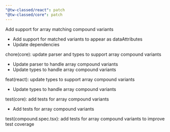 ```yaml
---
"@tw-classed/react": patch
"@tw-classed/core": patch
---
```


Add support for array matching compound variants

- Add support for matched variants to appear as dataAttributes
- Update dependencies

chore(core): update parser and types to support array compound variants

- Update parser to handle array compound variants
- Update types to handle array compound variants

feat(react): update types to support array compound variants

- Update types to handle array compound variants

test(core): add tests for array compound variants

- Add tests for array compound variants

test(compound.spec.tsx): add tests for array compound variants to improve test coverage
